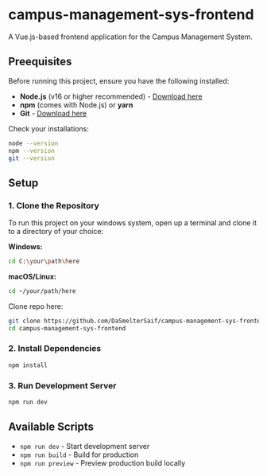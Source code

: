 # campus-management-sys-frontend

A Vue.js-based frontend application for the Campus Management System.

## Preequisites

Before running this project, ensure you have the following installed:

- **Node.js** (v16 or higher recommended) - [Download here](https://nodejs.org/)
- **npm** (comes with Node.js) or **yarn**
- **Git** - [Download here](https://git-scm.com/)

Check your installations:

```bash
node --version
npm --version
git --version
```

## Setup

### 1. Clone the Repository

To run this project on your windows system, open up a terminal and clone it to a
directory of your choice:

**Windows:**

```bash
cd C:\your\path\here
```

**macOS/Linux:**

```bash
cd ~/your/path/here
```

Clone repo here:

```bash
git clone https://github.com/DaSmelterSaif/campus-management-sys-frontend.git
cd campus-management-sys-frontend
```

### 2. Install Dependencies

```bash
npm install
```

### 3. Run Development Server

```bash
npm run dev
```

## Available Scripts

- `npm run dev` - Start development server
- `npm run build` - Build for production
- `npm run preview` - Preview production build locally
